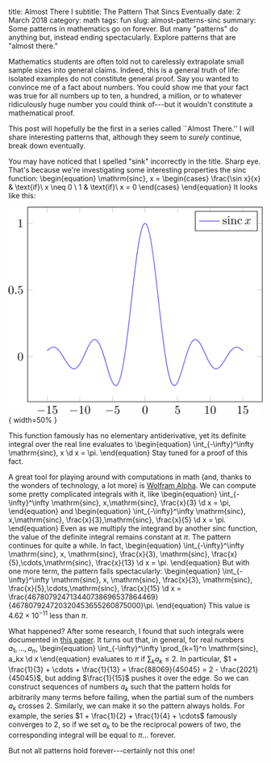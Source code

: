 title: Almost There I
subtitle: The Pattern That Sincs Eventually 
date: 2 March 2018
category: math
tags: fun
slug: almost-patterns-sinc
summary: Some patterns in mathematics go on forever. But many "patterns" do anything but, instead ending spectacularly. Explore patterns that are "almost there."

Mathematics students are often told not to carelessly extrapolate small sample sizes into general claims.
Indeed, this is a general truth of life: isolated examples do not constitute general proof.
Say you wanted to convince me of a fact about numbers.
You could show me that your fact was true for all numbers up to ten, a hundred, a million, or to whatever ridiculously huge number you could think of---but it wouldn't constitute a mathematical proof.

This post will hopefully be the first in a series called ``Almost There.''
I will share interesting patterns that, although they seem to *surely* continue, break down eventually.

You may have noticed that I spelled "sink" incorrectly in the title.
Sharp eye.
That's because we're investigating some interesting properties the $\mathrm{sinc}$ function:
\begin{equation}
	\mathrm{sinc}\, x =
	\begin{cases}
		\frac{\sin x}{x} & \text{if}\ x \neq 0 \\
		1 & \text{if}\ x = 0
	\end{cases}
\end{equation}
It looks like this:

![The graph of $\mathrm{sinc}\,x$. Note that at $x = 0$, this function is defined to be equal to 1.](../figures/sinc.png){ width=50% }

This function famously has no elementary antiderivative, yet its definite integral over the real line evaluates to
\begin{equation}
	\int_{-\infty}^\infty \mathrm{sinc}\, x \d x = \pi.
\end{equation}
Stay tuned for a proof of this fact.

A great tool for playing around with computations in math (and, thanks to the wonders of technology, a lot more) is [Wolfram Alpha](https://www.wolframalpha.com/).
We can compute some pretty complicated integrals with it, like
\begin{equation}
	\int_{-\infty}^\infty \mathrm{sinc}\, x\,\mathrm{sinc}\, \frac{x}{3} \d x = \pi,
\end{equation}
and
\begin{equation}
	\int_{-\infty}^\infty \mathrm{sinc}\, x\,\mathrm{sinc}\, \frac{x}{3}\,\mathrm{sinc}\, \frac{x}{5} \d x = \pi.
\end{equation}
Even as we multiply the integrand by another $\mathrm{sinc}$ function, the value of the definite integral remains constant at $\pi$.
The pattern continues for quite a while.
In fact,
\begin{equation}
	\int_{-\infty}^\infty \mathrm{sinc}\, x\, \mathrm{sinc}\, \frac{x}{3}\, \mathrm{sinc}\, \frac{x}{5}\,\cdots\,\mathrm{sinc}\, \frac{x}{13} \d x = \pi.
\end{equation}
But with one more term, the pattern fails spectacularly:
\begin{equation}
	\int_{-\infty}^\infty \mathrm{sinc}\, x\, \mathrm{sinc}\, \frac{x}{3}\, \mathrm{sinc}\, \frac{x}{5}\,\cdots\,\mathrm{sinc}\, \frac{x}{15} \d x = \frac{467807924713440738696537864469}{467807924720320453655260875000}\pi.
\end{equation}
This value is $4.62 \times 10^{-11}$ less than $\pi$.

What happened?
After some research, I found that such integrals were documented in [this paper](https://carma.newcastle.edu.au/jon/sinc-sums.pdf).
It turns out that, in general, for real numbers $a_1,\ldots,a_n$,
\begin{equation}
	\int_{-\infty}^\infty \prod_{k=1}^n \mathrm{sinc}\, a_kx \d x
\end{equation}
evaluates to $\pi$ if $\sum_k a_k \le 2$.
In particular, $1 + \frac{1}{3} + \cdots + \frac{1}{13} = \frac{88069}{45045} = 2 - \frac{2021}{45045}$, but adding $\frac{1}{15}$ pushes it over the edge.
So we can construct sequences of numbers $a_k$ such that the pattern holds for arbitrarily many terms before failing, when the partial sum of the numbers $a_k$ crosses $2$.
Similarly, we can make it so the pattern always holds.
For example, the series $1 + \frac{1}{2} + \frac{1}{4} + \cdots$ famously converges to $2$, so if we set $a_k$ to be the reciprocal powers of two, the corresponding integral will be equal to $\pi$... forever.

But not all patterns hold forever---certainly not this one!